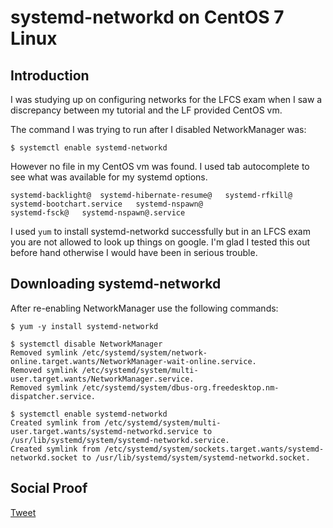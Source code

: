 
# systemd-networkd on CentOS 7 Linux

## Introduction

I was studying up on configuring networks for the LFCS exam when I saw a discrepancy between my tutorial and the LF provided CentOS vm. 

The command I was trying to run after I disabled NetworkManager was:

```
$ systemctl enable systemd-networkd
```

However no file in my CentOS vm was found. I used tab autocomplete to see what was available for my systemd options.

```
systemd-backlight@  systemd-hibernate-resume@   systemd-rfkill@
systemd-bootchart.service   systemd-nspawn@
systemd-fsck@   systemd-nspawn@.service
```
I used ```yum``` to install systemd-networkd successfully but in an LFCS exam you are not allowed to look up things on google. I'm glad I tested this out before hand otherwise I would have been in serious trouble. 

## Downloading systemd-networkd

After re-enabling NetworkManager use the following commands:
```
$ yum -y install systemd-networkd

$ systemctl disable NetworkManager
Removed symlink /etc/systemd/system/network-online.target.wants/NetworkManager-wait-online.service.
Removed symlink /etc/systemd/system/multi-user.target.wants/NetworkManager.service.
Removed symlink /etc/systemd/system/dbus-org.freedesktop.nm-dispatcher.service.

$ systemctl enable systemd-networkd
Created symlink from /etc/systemd/system/multi-user.target.wants/systemd-networkd.service to /usr/lib/systemd/system/systemd-networkd.service.
Created symlink from /etc/systemd/system/sockets.target.wants/systemd-networkd.socket to /usr/lib/systemd/system/systemd-networkd.socket.
```


## Social Proof

[Tweet]()
